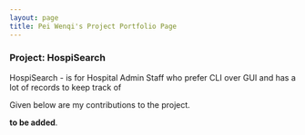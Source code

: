 ```yaml
---
layout: page
title: Pei Wenqi's Project Portfolio Page
---
```


### Project: HospiSearch

HospiSearch - is for Hospital Admin Staff who prefer CLI over GUI and has a lot of records to keep track of

Given below are my contributions to the project.

**to be added**.
